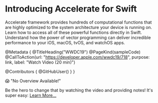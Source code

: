 # Introducing Accelerate for Swift

Accelerate framework provides hundreds of computational functions that are highly optimized to the system architecture your device is running on. Learn how to access all of these powerful functions directly in Swift. Understand how the power of vector programming can deliver incredible performance to your iOS, macOS, tvOS, and watchOS apps.

@Metadata {
   @TitleHeading("WWDC19")
   @PageKind(sampleCode)
   @CallToAction(url: "https://developer.apple.com/wwdc19/718", purpose: link, label: "Watch Video (20 min)")

   @Contributors {
      @GitHubUser(<replace this with your GitHub handle>)
   }
}

😱 "No Overview Available!"

Be the hero to change that by watching the video and providing notes! It's super easy:
 [Learn More…](https://wwdcnotes.github.io/WWDCNotes/documentation/wwdcnotes/contributing)
